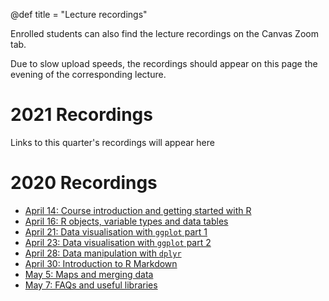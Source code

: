 @def title = "Lecture recordings"

Enrolled students can also find the lecture recordings on the Canvas Zoom tab.

Due to slow upload speeds, the recordings should appear on this page the evening of the corresponding lecture.

# 2021 Recordings

Links to this quarter's recordings will appear here

# 2020 Recordings

* [April 14: Course introduction and getting started with R](https://web.stanford.edu/~damianp/recordings/recording1.mp4)
* [April 16: R objects, variable types and data tables](https://web.stanford.edu/~damianp/recordings/recording2.mp4)
* [April 21: Data visualisation with `ggplot` part 1](https://web.stanford.edu/~damianp/recordings/recording3.mp4)
* [April 23: Data visualisation with `ggplot` part 2](https://web.stanford.edu/~damianp/recordings/recording4.mp4)
* [April 28: Data manipulation with `dplyr`](https://web.stanford.edu/~damianp/recordings/recording5.mp4)
* [April 30: Introduction to R Markdown](https://web.stanford.edu/~damianp/recordings/recording6.mp4)
* [May 5: Maps and merging data](https://web.stanford.edu/~damianp/recordings/recording7.mp4)
* [May 7: FAQs and useful libraries](https://web.stanford.edu/~damianp/recordings/recording8.mp4)
